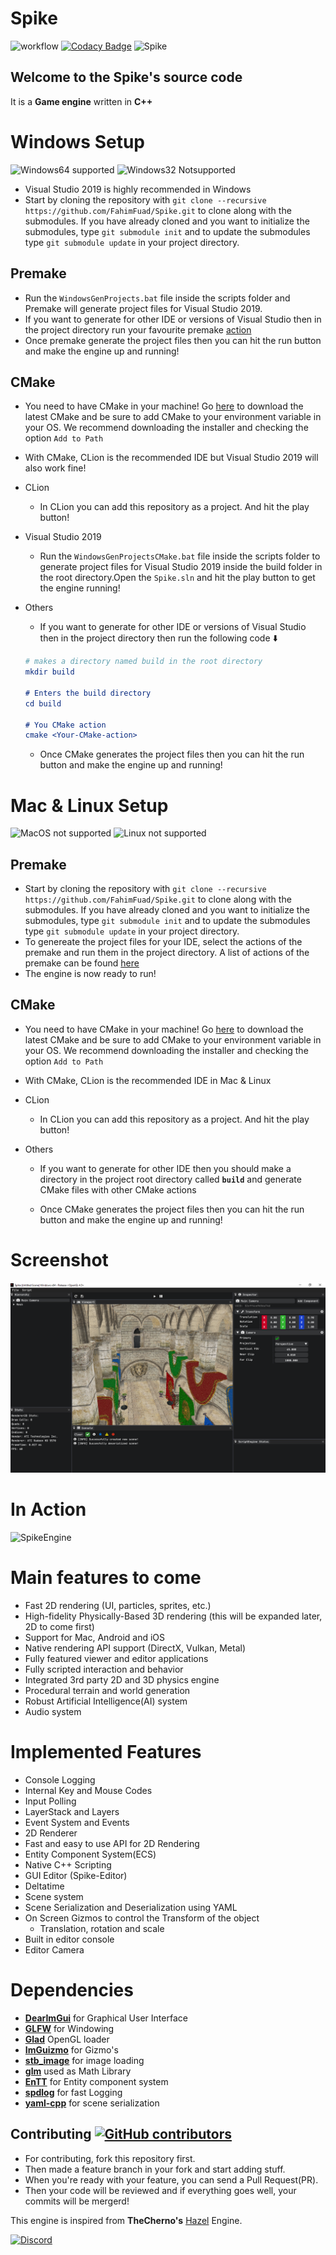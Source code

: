 
# Spike

![workflow](https://github.com/FahimFuad/Spike/workflows/build/badge.svg)
[![Codacy Badge](https://app.codacy.com/project/badge/Grade/742fb18d76ca40c691137d01cfbc7c8a)](https://www.codacy.com/gh/FahimFuad/Spike/dashboard?utm_source=github.com&amp;utm_medium=referral&amp;utm_content=FahimFuad/Spike&amp;utm_campaign=Badge_Grade)
![Spike](Resources/Branding/SpikeLarge.png)

## Welcome to the **Spike**'s source code

It is a **Game engine** written in **C++**

# Windows Setup

![Windows64 supported](https://img.shields.io/badge/Windows64-Supported-green.svg)
![Windows32 Notsupported](https://img.shields.io/badge/Windows32-NotSupported-red.svg)

- Visual Studio 2019 is highly recommended in Windows
- Start by cloning the repository with `git clone --recursive https://github.com/FahimFuad/Spike.git` to clone along with the submodules. If you have already cloned and you want to initialize the submodules, type `git submodule init` and to update the submodules type `git submodule update` in your project directory.

## Premake

- Run the `WindowsGenProjects.bat` file inside the scripts folder and Premake will generate project files for Visual Studio 2019.
- If you want to generate for other IDE or versions of Visual Studio then in the project directory run your favourite premake [action](https://github.com/premake/premake-core/wiki/Using-Premake#using-premake-to-generate-project-files)
- Once premake generate the project files then you can hit the run button and make the engine up and running!

## CMake

- You need to have CMake in your machine! Go [here](https://cmake.org/download/) to download the latest CMake and be sure to add CMake to your environment variable in your OS. We recommend downloading the installer and checking the option `Add to Path`
- With CMake, CLion is the recommended IDE but Visual Studio 2019 will also work fine!

- CLion
  - In CLion you can add this repository as a project. And hit the play button!

- Visual Studio 2019
  - Run the `WindowsGenProjectsCMake.bat` file inside the scripts folder to generate project files for Visual Studio 2019 inside the build folder in the root directory.Open the `Spike.sln` and hit the play button to get the engine running!

- Others

  - If you want to generate for other IDE or versions of Visual Studio then in the project directory then run the following code :arrow_down:

  ```cmake
  # makes a directory named build in the root directory
  mkdir build

  # Enters the build directory
  cd build

  # You CMake action
  cmake <Your-CMake-action>
  ```

  - Once CMake generates the project files then you can hit the run button and make the engine up and running!

# Mac & Linux Setup

![MacOS not supported](https://img.shields.io/badge/MacOS-NotSupported-red.svg)
![Linux not supported](https://img.shields.io/badge/Linux-NotSupported-red.svg)

## Premake

- Start by cloning the repository with `git clone --recursive https://github.com/FahimFuad/Spike.git` to clone along with the submodules. If you have already cloned and you want to initialize the submodules, type `git submodule init` and to update the submodules type `git submodule update` in your project directory.
- To genereate the project files for your IDE, select the actions of the premake and run them in the project directory. A list of actions of the premake can be found [here](https://github.com/premake/premake-core/wiki/Using-Premake#using-premake-to-generate-project-files)
- The engine is now ready to run!

## CMake

- You need to have CMake in your machine! Go [here](https://cmake.org/download/) to download the latest CMake and be sure to add CMake to your environment variable in your OS. We recommend downloading the installer and checking the option `Add to Path`
- With CMake, CLion is the recommended IDE in Mac & Linux

- CLion
  - In CLion you can add this repository as a project. And hit the play button!

- Others
  - If you want to generate for other IDE then you should make a directory in the project root directory called **`build`** and generate CMake files with other CMake actions

  - Once CMake generates the project files then you can hit the run button and make the engine up and running!

# Screenshot

![Spike](Resources/Screenshots/Demo.png)

# In Action

![SpikeEngine](https://s8.gifyu.com/images/Demoaa758ed2fadc5ba8.gif)

# Main features to come

- Fast 2D rendering (UI, particles, sprites, etc.)
- High-fidelity Physically-Based 3D rendering (this will be expanded later, 2D to come first)
- Support for Mac, Android and iOS
- Native rendering API support (DirectX, Vulkan, Metal)
- Fully featured viewer and editor applications
- Fully scripted interaction and behavior
- Integrated 3rd party 2D and 3D physics engine
- Procedural terrain and world generation
- Robust Artificial Intelligence(AI) system
- Audio system

# Implemented Features

- Console Logging
- Internal Key and Mouse Codes
- Input Polling
- LayerStack and Layers
- Event System and Events
- 2D Renderer
- Fast and easy to use API for 2D Rendering
- Entity Component System(ECS)
- Native C++ Scripting
- GUI Editor (Spike-Editor)
- Deltatime
- Scene system
- Scene Serialization and Deserialization using YAML
- On Screen Gizmos to control the Transform of the object
  - Translation, rotation and scale
- Built in editor console
- Editor Camera

# Dependencies

- **[DearImGui](https://github.com/FahimFuad/imgui)** for Graphical User Interface
- **[GLFW](https://github.com/FahimFuad/glfw)** for Windowing
- **[Glad](https://github.com/Dav1dde/glad)** OpenGL loader
- **[ImGuizmo](https://github.com/FahimFuad/ImGuizmo)** for Gizmo's
- **[stb_image](https://github.com/nothings/stb/blob/master/stb_image.h)** for image loading
- **[glm](https://github.com/g-truc/glm)** used as Math Library
- **[EnTT](https://github.com/skypjack/entt)** for Entity component system
- **[spdlog](https://github.com/gabime/spdlog)** for fast Logging
- **[yaml-cpp](https://github.com/FahimFuad/yaml-cpp)** for scene serialization

## Contributing [![GitHub contributors](https://img.shields.io/github/contributors/FahimFuad/Spike.svg)](https://GitHub.com/FahimFuad/Spike/graphs/contributors/)

- For contributing, fork this repository first.
- Then made a feature branch in your fork and start adding stuff.
- When you're ready with your feature, you can send a Pull Request(PR).
- Then your code will be reviewed and if everything goes well, your commits will be mergerd!

This engine is inspired from **TheCherno's** [Hazel](https://github.com/TheCherno/Hazel) Engine.

[![Discord](https://img.shields.io/badge/SpikeEngine--red.svg?style=social&logo=discord)](https://discord.gg/QugaNbUPzb)
